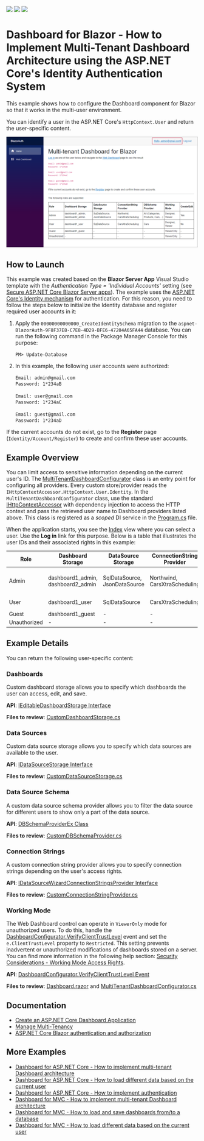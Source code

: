 <!-- default badges list -->
![](https://img.shields.io/endpoint?url=https://codecentral.devexpress.com/api/v1/VersionRange/390294928/22.1.3%2B)
[![](https://img.shields.io/badge/Open_in_DevExpress_Support_Center-FF7200?style=flat-square&logo=DevExpress&logoColor=white)](https://supportcenter.devexpress.com/ticket/details/T1017576)
[![](https://img.shields.io/badge/📖_How_to_use_DevExpress_Examples-e9f6fc?style=flat-square)](https://docs.devexpress.com/GeneralInformation/403183)
<!-- default badges end -->
# Dashboard for Blazor - How to Implement Multi-Tenant Dashboard Architecture using the ASP.NET Core's Identity Authentication System

This example shows how to configure the Dashboard component for Blazor so that it works in the multi-user environment. 

You can identify a user in the ASP.NET Core's `HttpContext.User` and return the user-specific content.

![](web-dashboard-blazor-auth.png)

## How to Launch

This example was created based on the **Blazor Server App** Visual Studio template with the *Authentication Type = 'Individual Accounts'* setting (see [Secure ASP.NET Core Blazor Server apps](https://docs.microsoft.com/en-us/aspnet/core/blazor/security/server/?view=aspnetcore-5.0&tabs=visual-studio)). The example uses the [ASP.NET Core's Identity mechanism](https://docs.microsoft.com/en-us/aspnet/core/security/authentication/identity?view=aspnetcore-5.0&tabs=visual-studio) for authentication. For this reason, you need to follow the steps below to initialize the Identity database and register required user accounts in it:

1) Apply the `00000000000000_CreateIdentitySchema` migration to the `aspnet-BlazorAuth-9F8F37E8-C7E8-4D29-BFE6-47204A65FA44` database. You can run the following command in the Package Manager Console for this purpose:

   ```
   PM> Update-Database
   ```

2) In this example, the following user accounts were authorized:

   ```
   Email: admin@gmail.com
   Password: 1*234aB

   Email: user@gmail.com
   Password: 1*234aC

   Email: guest@gmail.com
   Password: 1*234aD
   ```

If the current accounts do not exist, go to the **Register** page (`Identity/Account/Register`) to create and confirm these user accounts.

## Example Overview

You can limit access to sensitive information depending on the current user's ID. The [MultiTenantDashboardConfigurator](./CS/BlazorAuth/Code/MultiTenantDashboardConfigurator.cs) class is an entry point for configuring all providers. Every custom store/provider reads the `IHttpContextAccessor.HttpContext.User.Identity`. In the `MultiTenantDashboardConfigurator` class, use the standard [IHttpContextAccessor](https://docs.microsoft.com/en-us/aspnet/core/fundamentals/http-context) with dependency injection to access the HTTP context and pass the retrieved user name to Dashboard providers listed above. This class is registered as a *scoped* DI service in the [Program.cs](./CS/BlazorAuth/Program.cs) file.

When the application starts, you see the [Index](./CS/BlazorAuth/Pages/Index.razor) view where you can select a user. Use the **Log in** link for this purpose. Below is a table that illustrates the user IDs and their associated rights in this example:

| Role  | Dashboard Storage | DataSource Storage | ConnectionString Provider | DBSchema Provider | Working Mode | Create/Edit |
| --- | --- | --- | --- | --- | --- | --- |
| Admin | dashboard1_admin, dashboard2_admin | SqlDataSource, JsonDataSource | Northwind, CarsXtraScheduling | All (Categories, Products, Cars,...) | Designer, Viewer | Yes |
| User | dashboard1_user | SqlDataSource | CarsXtraScheduling | Cars | Designer, Viewer | No |
| Guest | dashboard1_guest | - | - | - | ViewerOnly | - |
| Unauthorized | - | - | - | - | ViewerOnly | - |


## Example Details

You can return the following user-specific content:

### Dashboards

Custom dashboard storage allows you to specify which dashboards the user can access, edit, and save. 

**API**: [IEditableDashboardStorage Interface](https://docs.devexpress.com/Dashboard/DevExpress.DashboardWeb.IEditableDashboardStorage) 

**Files to review**: [CustomDashboardStorage.cs](./CS/BlazorAuth/Code/CustomDashboardStorage.cs)

### Data Sources

Custom data source storage allows you to specify which data sources are available to the user. 

**API**: [IDataSourceStorage Interface](https://docs.devexpress.com/Dashboard/DevExpress.DashboardWeb.IDataSourceStorage) 

**Files to review**: [CustomDataSourceStorage.cs](./CS/BlazorAuth/Code/CustomDataSourceStorage.cs)

### Data Source Schema

A custom data source schema provider allows you to filter the data source for different users to show only a part of the data source.

**API**: [DBSchemaProviderEx Class](https://docs.devexpress.com/CoreLibraries/DevExpress.DataAccess.Sql.DBSchemaProviderEx)

**Files to review**: [CustomDBSchemaProvider.cs](./CS/BlazorAuth/Code/CustomDBSchemaProvider.cs)

### Connection Strings

A custom connection string provider allows you to specify connection strings depending on the user's access rights.

**API**: [IDataSourceWizardConnectionStringsProvider Interface](https://docs.devexpress.com/CoreLibraries/DevExpress.DataAccess.Web.IDataSourceWizardConnectionStringsProvider) 

**Files to review**: [CustomConnectionStringProvider.cs](./CS/BlazorAuth/Code/CustomConnectionStringProvider.cs)

### Working Mode

The Web Dashboard control can operate in `ViewerOnly` mode for unauthorized users. To do this, handle the [DashboardConfigurator.VerifyClientTrustLevel](https://docs.devexpress.com/Dashboard/DevExpress.DashboardWeb.DashboardConfigurator.VerifyClientTrustLevel) event and set the `e.ClientTrustLevel` property to `Restricted`. This setting prevents inadvertent or unauthorized modifications of dashboards stored on a server. You can find more information in the following help section: [Security Considerations - Working Mode Access Rights](https://docs.devexpress.com/Dashboard/118651/web-dashboard/general-information/security-considerations#working-mode-access-rights).

**API**: [DashboardConfigurator.VerifyClientTrustLevel Event](https://docs.devexpress.com/Dashboard/DevExpress.DashboardWeb.DashboardConfigurator.VerifyClientTrustLevel)

**Files to review**: [Dashboard.razor](./CS/BlazorAuth/Pages/Dashboard.razor) and [MultiTenantDashboardConfigurator.cs](./CS/BlazorAuth/Code/MultiTenantDashboardConfigurator.cs)

## Documentation

- [Create an ASP.NET Core Dashboard Application](https://docs.devexpress.com/Dashboard/119284/get-started/build-web-dashboard-applications/create-an-aspnet-core-dashboard-application?p=netframework)
- [Manage Multi-Tenancy](https://docs.devexpress.com/Dashboard/402924/web-dashboard/dashboard-backend/manage-multi-tenancy)
- [ASP.NET Core Blazor authentication and authorization](https://docs.microsoft.com/en-us/aspnet/core/blazor/security/?view=aspnetcore-5.0)

## More Examples

- [Dashboard for ASP.NET Core - How to implement multi-tenant Dashboard architecture](https://github.com/DevExpress-Examples/DashboardUserBasedAspNetCore)
- [Dashboard for ASP.NET Core - How to load different data based on the current user](https://github.com/DevExpress-Examples/DashboardDifferentUserDataAspNetCore)
- [Dashboard for ASP.NET Core - How to implement authentication](https://github.com/DevExpress-Examples/ASPNET-Core-Dashboard-Authentication)
- [Dashboard for MVC - How to implement multi-tenant Dashboard architecture](https://github.com/DevExpress-Examples/DashboardUserBasedMVC)
- [Dashboard for MVC - How to load and save dashboards from/to a database](https://github.com/DevExpress-Examples/mvc-dashboard-how-to-load-and-save-dashboards-from-to-a-database-t400693)
- [Dashboard for MVC - How to load different data based on the current user](https://github.com/DevExpress-Examples/DashboardDifferentUserDataMVC)
